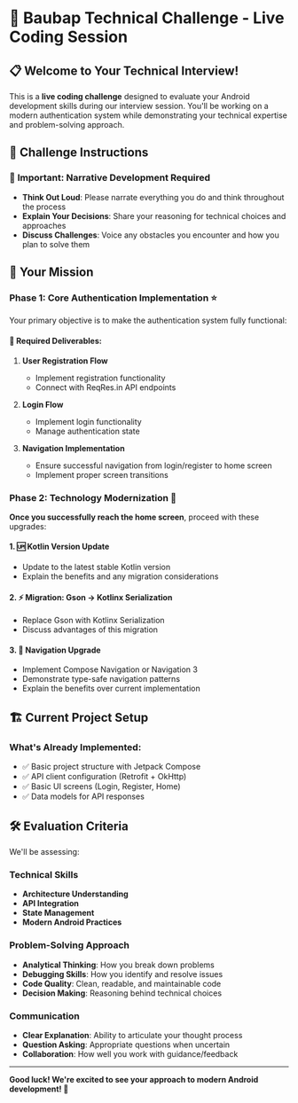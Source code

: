 # 🚀 Baubap Technical Challenge - Live Coding Session

## 📋 Welcome to Your Technical Interview!

This is a **live coding challenge** designed to evaluate your Android development skills during our
interview session. You'll be working on a modern authentication system while demonstrating your
technical expertise and problem-solving approach.

## 🎯 Challenge Instructions

### 📢 **Important: Narrative Development Required**

- **Think Out Loud**: Please narrate everything you do and think throughout the process
- **Explain Your Decisions**: Share your reasoning for technical choices and approaches
- **Discuss Challenges**: Voice any obstacles you encounter and how you plan to solve them

## 🔧 Your Mission

### Phase 1: Core Authentication Implementation ⭐

Your primary objective is to make the authentication system fully functional:

#### 🔐 **Required Deliverables:**

1. **User Registration Flow**
    - Implement registration functionality
    - Connect with ReqRes.in API endpoints

2. **Login Flow**
    - Implement login functionality
    - Manage authentication state

3. **Navigation Implementation**
    - Ensure successful navigation from login/register to home screen
    - Implement proper screen transitions

### Phase 2: Technology Modernization 🚀

**Once you successfully reach the home screen**, proceed with these upgrades:

#### 1. **🆙 Kotlin Version Update**

- Update to the latest stable Kotlin version
- Explain the benefits and any migration considerations

#### 2. **⚡ Migration: Gson → Kotlinx Serialization**

- Replace Gson with Kotlinx Serialization
- Discuss advantages of this migration

#### 3. **🧭 Navigation Upgrade**

- Implement Compose Navigation or Navigation 3
- Demonstrate type-safe navigation patterns
- Explain the benefits over current implementation

## 🏗️ Current Project Setup

### What's Already Implemented:

- ✅ Basic project structure with Jetpack Compose
- ✅ API client configuration (Retrofit + OkHttp)
- ✅ Basic UI screens (Login, Register, Home)
- ✅ Data models for API responses

## 🛠️ Evaluation Criteria

We'll be assessing:

### Technical Skills

- **Architecture Understanding**
- **API Integration**
- **State Management**
- **Modern Android Practices**

### Problem-Solving Approach

- **Analytical Thinking**: How you break down problems
- **Debugging Skills**: How you identify and resolve issues
- **Code Quality**: Clean, readable, and maintainable code
- **Decision Making**: Reasoning behind technical choices

### Communication

- **Clear Explanation**: Ability to articulate your thought process
- **Question Asking**: Appropriate questions when uncertain
- **Collaboration**: How well you work with guidance/feedback

---

**Good luck! We're excited to see your approach to modern Android development! 🎉**

